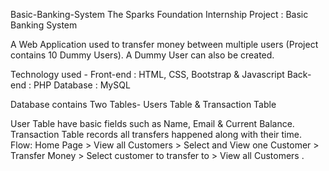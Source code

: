 Basic-Banking-System The Sparks Foundation Internship Project : Basic Banking System

A Web Application used to transfer money between multiple users (Project contains 10 Dummy Users). A Dummy User can also be created.

Technology used - Front-end : HTML, CSS, Bootstrap & Javascript Back-end : PHP Database : MySQL

Database contains Two Tables- Users Table & Transaction Table

User Table have basic fields such as Name, Email & Current Balance. 
Transaction Table records all transfers happened along with their time.
Flow: Home Page > View all Customers > Select and View one Customer > Transfer Money > Select customer to transfer to > View all Customers .
